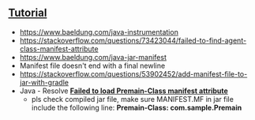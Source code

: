 ## [Tutorial](https://stackify.com/what-are-java-agents-and-how-to-profile-with-them/)

- https://www.baeldung.com/java-instrumentation
- https://stackoverflow.com/questions/73423044/failed-to-find-agent-class-manifest-attribute
- https://www.baeldung.com/java-jar-manifest
- Manifest file doesn't end with a final newline
- https://stackoverflow.com/questions/53902452/add-manifest-file-to-jar-with-gradle
- Java - Resolve **[Failed to load Premain-Class manifest attribute](http://www.freekb.net/Article?id=2575)**
    - pls check compiled jar file, make sure MANIFEST.MF in jar file include the following line: **Premain-Class: com.sample.Premain**